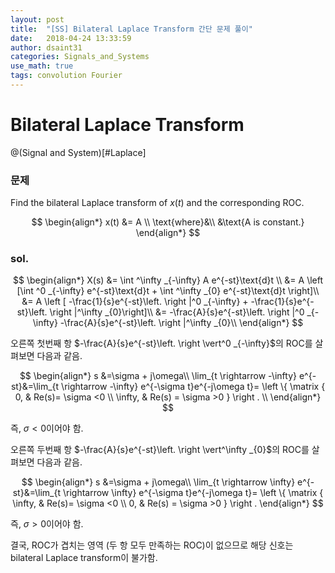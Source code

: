 ```yaml
---
layout: post
title:  "[SS] Bilateral Laplace Transform 간단 문제 풀이"
date:   2018-04-24 13:33:59
author: dsaint31
categories: Signals_and_Systems
use_math: true
tags: convolution Fourier
---
```


# Bilateral Laplace Transform
@(Signal and System)[#Laplace]

### 문제

Find the bilateral Laplace transform of $x(t)$ and the corresponding ROC.

$$
\begin{align*}
x(t) &= A \\
\text{where}&\\
&\text{A is constant.} 
\end{align*}
$$

### sol.

$$
\begin{align*}
X(s) &= \int ^\infty _{-\infty} A e^{-st}\text{d}t \\
&= A \left [\int ^0 _{-\infty} e^{-st}\text{d}t  + \int ^\infty _{0} e^{-st}\text{d}t \right]\\
&= A \left [ -\frac{1}{s}e^{-st}\left. \right |^0 _{-\infty} + -\frac{1}{s}e^{-st}\left. \right |^\infty _{0}\right]\\
&=  -\frac{A}{s}e^{-st}\left. \right |^0 _{-\infty} -\frac{A}{s}e^{-st}\left. \right |^\infty _{0}\\
\end{align*}
$$

오른쪽 첫번째 항 $-\frac{A}{s}e^{-st}\left. \right \vert^0 _{-\infty}$의 ROC를 살펴보면 다음과 같음.

$$
\begin{align*}
s &=\sigma + j\omega\\
\lim_{t \rightarrow -\infty} e^{-st}&=\lim_{t \rightarrow -\infty} e^{-\sigma t}e^{-j\omega t}= \left \{ \matrix { 0, & Re(s)= \sigma <0 \\ \infty, & Re(s) = \sigma >0 } \right . \\
\end{align*}
$$

즉, $\sigma <0$이어야 함.

오른쪽 두번째 항 $-\frac{A}{s}e^{-st}\left. \right \vert^\infty _{0}$의 ROC를 살펴보면 다음과 같음.

$$
\begin{align*}
s &=\sigma + j\omega\\
\lim_{t \rightarrow \infty} e^{-st}&=\lim_{t \rightarrow \infty} e^{-\sigma t}e^{-j\omega t}= \left \{ \matrix { \infty, & Re(s)= \sigma <0 \\ 0, & Re(s) = \sigma >0 } \right .
\end{align*}
$$

즉,  $\sigma >0$이어야 함.

결국, ROC가 겹치는 영역 (두 항 모두 만족하는 ROC)이 없으므로 해당 신호는 bilateral Laplace transform이 불가함.
